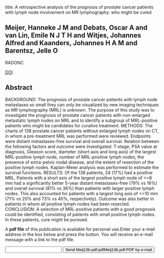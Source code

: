 title: A retrospective analysis of the prognosis of prostate cancer patients with lymph node involvement on MR lymphography: who might be cured

## Meijer, Hanneke J M and Debats, Oscar A and van Lin, Emile N J T H and Witjes, Johannes Alfred and Kaanders, Johannes H A M and Barentsz, Jelle O
RADONC

<a href="https://doi.org/10.1186/1748-717X-8-190">DOI</a>

## Abstract
BACKGROUND: The prognosis of prostate cancer patients with lymph node metastases so small they can only be visualized by new imaging techniques as MR lymphography (MRL) is unknown. The purpose of this study was to investigate the prognosis of prostate cancer patients with non-enlarged metastatic lymph nodes on MRL and to identify a subgroup of MRL-positive patients who might be candidates for curative treatment. METHODS: The charts of 138 prostate cancer patients without enlarged lymph nodes on CT, in whom a pre-treatment MRL was performed were reviewed. Endpoints were distant metastases-free survival and overall survival. Relation between the following factors and outcome were investigated: T-stage, PSA value at diagnosis, Gleason score, diameter (short axis and long axis) of the largest MRL-positive lymph node, number of MRL-positive lymph nodes, the presence of extra-pelvic nodal disease, and the extent of resection of the positive lymph nodes. Kaplan-Meier analysis was performed to estimate the survival functions. RESULTS: Of the 138 patients, 24 (17%) had a positive MRL. Patients with a short axis of the largest positive lymph node of <=8 mm had a significantly better 5-year distant metastases-free (79% vs 16%) and overall survival (81% vs 36%) than patients with larger positive lymph nodes. This also accounted for patients with a largest long axis of <=10 mm (71% vs 20% and 73% vs 40%, respectively). Outcome was also better in patients in whom all positive lymph nodes had been resected. CONCLUSION: A selection of MRL-positive patients with a good prognosis could be identified, consisting of patients with small positive lymph nodes. In these patients, cure might be pursued.

A <b>pdf file</b> of this publication is available for personal use.Enter your e-mail address in the box below and press the button. You will receive an e-mail message with a link to the pdf file.
<form action="sender.php">  <input type="text" name="email">  <input type="submit" value="Send Meij13b.pdf:pdfMeij13b.pdf:PDF by e-mail"></form>